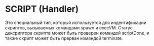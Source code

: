 # SCRIPT (Handler)
Это специальный тип, который используется для индентификации скриптов, вызываемых командами spawn и execVM. Статус дексриптора скрипта может быть проверен командой scriptDone, и также скрипт может быть прерван командой terminate.